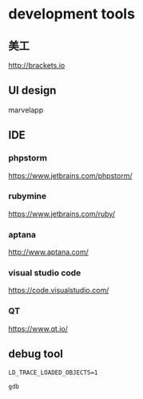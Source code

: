 # development tools
## 美工
http://brackets.io

## UI design
marvelapp

## IDE
### phpstorm
https://www.jetbrains.com/phpstorm/

### rubymine
https://www.jetbrains.com/ruby/

### aptana
http://www.aptana.com/

### visual studio code
https://code.visualstudio.com/

### QT
https://www.qt.io/

## debug tool
```
LD_TRACE_LOADED_OBJECTS=1

gdb
```
